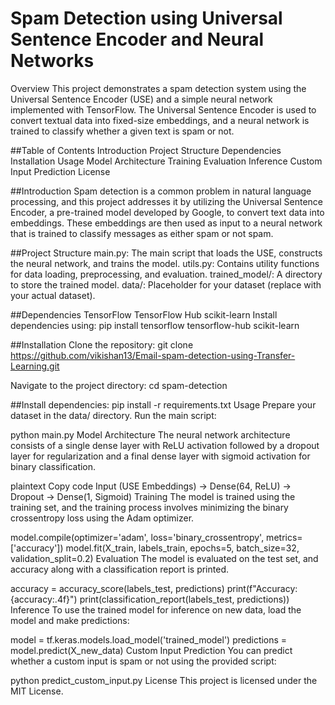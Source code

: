 # Spam Detection using Universal Sentence Encoder and Neural Networks

Overview
This project demonstrates a spam detection system using the Universal Sentence Encoder (USE) and a simple neural network implemented with TensorFlow. The Universal Sentence Encoder is used to convert textual data into fixed-size embeddings, and a neural network is trained to classify whether a given text is spam or not.

##Table of Contents
Introduction
Project Structure
Dependencies
Installation
Usage
Model Architecture
Training
Evaluation
Inference
Custom Input Prediction
License

##Introduction
Spam detection is a common problem in natural language processing, and this project addresses it by utilizing the Universal Sentence Encoder, a pre-trained model developed by Google, to convert text data into embeddings. These embeddings are then used as input to a neural network that is trained to classify messages as either spam or not spam.

##Project Structure
main.py: The main script that loads the USE, constructs the neural network, and trains the model.
utils.py: Contains utility functions for data loading, preprocessing, and evaluation.
trained_model/: A directory to store the trained model.
data/: Placeholder for your dataset (replace with your actual dataset).

##Dependencies
TensorFlow
TensorFlow Hub
scikit-learn
Install dependencies using:
pip install tensorflow tensorflow-hub scikit-learn

##Installation
Clone the repository:
git clone https://github.com/vikishan13/Email-spam-detection-using-Transfer-Learning.git

Navigate to the project directory:
cd spam-detection

##Install dependencies:
pip install -r requirements.txt
Usage
Prepare your dataset in the data/ directory.
Run the main script:

python main.py
Model Architecture
The neural network architecture consists of a single dense layer with ReLU activation followed by a dropout layer for regularization and a final dense layer with sigmoid activation for binary classification.

plaintext
Copy code
Input (USE Embeddings) -> Dense(64, ReLU) -> Dropout -> Dense(1, Sigmoid)
Training
The model is trained using the training set, and the training process involves minimizing the binary crossentropy loss using the Adam optimizer.


model.compile(optimizer='adam', loss='binary_crossentropy', metrics=['accuracy'])
model.fit(X_train, labels_train, epochs=5, batch_size=32, validation_split=0.2)
Evaluation
The model is evaluated on the test set, and accuracy along with a classification report is printed.


accuracy = accuracy_score(labels_test, predictions)
print(f"Accuracy: {accuracy:.4f}")
print(classification_report(labels_test, predictions))
Inference
To use the trained model for inference on new data, load the model and make predictions:


model = tf.keras.models.load_model('trained_model')
predictions = model.predict(X_new_data)
Custom Input Prediction
You can predict whether a custom input is spam or not using the provided script:


python predict_custom_input.py
License
This project is licensed under the MIT License.

